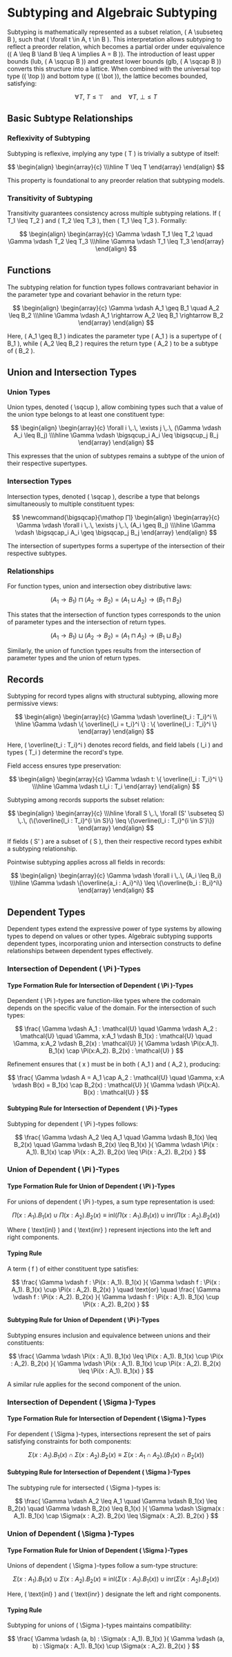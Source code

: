 
# Subtyping and Algebraic Subtyping

Subtyping is mathematically represented as a subset relation, \( A \subseteq B \), such that \( \forall t \in A, t \in B \). This interpretation allows subtyping to reflect a preorder relation, which becomes a partial order under equivalence (\( A \leq B \land B \leq A \implies A = B \)). The introduction of least upper bounds (lub, \( A \sqcup B \)) and greatest lower bounds (glb, \( A \sqcap B \)) converts this structure into a lattice. When combined with the universal top type (\( \top \)) and bottom type (\( \bot \)), the lattice becomes bounded, satisfying:

$$
\forall T, \ T \leq \top \quad \text{and} \quad  \forall T, \ \bot \leq T
$$

## Basic Subtype Relationships

### Reflexivity of Subtyping
Subtyping is reflexive, implying any type \( T \) is trivially a subtype of itself:

$$
\begin{align}
\begin{array}{c}
\\\hline
T \leq T
\end{array}
\end{align}
$$

This property is foundational to any preorder relation that subtyping models.

### Transitivity of Subtyping
Transitivity guarantees consistency across multiple subtyping relations. If \( T_1 \leq T_2 \) and \( T_2 \leq T_3 \), then \( T_1 \leq T_3 \). Formally:

$$
\begin{align}
\begin{array}{c}
\Gamma \vdash T_1 \leq T_2 \quad \Gamma \vdash T_2 \leq T_3
\\\hline
\Gamma \vdash T_1 \leq T_3
\end{array}
\end{align}
$$

## Functions
The subtyping relation for function types follows contravariant behavior in the parameter type and covariant behavior in the return type:

$$
\begin{align}
\begin{array}{c}
\Gamma \vdash A_1 \geq B_1 \quad A_2 \leq B_2
\\\hline
\Gamma \vdash A_1 \rightarrow A_2 \leq B_1 \rightarrow B_2
\end{array}
\end{align}
$$

Here, \( A_1 \geq B_1 \) indicates the parameter type \( A_1 \) is a supertype of \( B_1 \), while \( A_2 \leq B_2 \) requires the return type \( A_2 \) to be a subtype of \( B_2 \).

## Union and Intersection Types

### Union Types
Union types, denoted \( \sqcup \), allow combining types such that a value of the union type belongs to at least one constituent type:

$$
\begin{align}
\begin{array}{c}
\forall i \,.\, \exists j \,.\, (\Gamma \vdash A_i \leq B_j)
\\\hline
\Gamma \vdash \bigsqcup_i A_i \leq \bigsqcup_j B_j
\end{array}
\end{align}
$$

This expresses that the union of subtypes remains a subtype of the union of their respective supertypes.

### Intersection Types
Intersection types, denoted \( \sqcap \), describe a type that belongs simultaneously to multiple constituent types:

$$
\newcommand{\bigsqcap}{\mathop ⨅}
\begin{align}
\begin{array}{c}
\Gamma \vdash \forall i \,.\, \exists j \,.\, (A_i \geq B_j)
\\\hline
\Gamma \vdash \bigsqcap_i A_i \geq \bigsqcap_j B_j
\end{array}
\end{align}
$$

The intersection of supertypes forms a supertype of the intersection of their respective subtypes.

### Relationships
For function types, union and intersection obey distributive laws:

$$
(A_1 \to B_1) \sqcap (A_2 \to B_2) = (A_1 \sqcup A_2) \to (B_1 \sqcap B_2)
$$

This states that the intersection of function types corresponds to the union of parameter types and the intersection of return types.

$$
(A_1 \to B_1) \sqcup (A_2 \to B_2) = (A_1 \sqcap A_2) \to (B_1 \sqcup B_2)
$$

Similarly, the union of function types results from the intersection of parameter types and the union of return types.

## Records
Subtyping for record types aligns with structural subtyping, allowing more permissive views:

$$
\begin{align}
\begin{array}{c}
\Gamma \vdash \overline{t_i : T_i}^i
\\ \hline
\Gamma \vdash \{ \overline{l_i = t_i}^i \} : \{ \overline{l_i : T_i}^i \}
\end{array}
\end{align}
$$

Here, \( \overline{t_i : T_i}^i \) denotes record fields, and field labels \( l_i \) and types \( T_i \) determine the record's type.

Field access ensures type preservation:

$$
\begin{align}
\begin{array}{c}
\Gamma \vdash t: \{ \overline{l_i : T_i}^i \}
\\\hline
\Gamma \vdash t.l_i : T_i
\end{array}
\end{align}
$$

Subtyping among records supports the subset relation:

$$
\begin{align}
\begin{array}{c}
\\\hline
\forall S \,.\, \forall (S' \subseteq S) \,.\, (\{\overline{l_i : T_i}^{i \in S}\} \leq  \{\overline{l_i : T_i}^{i \in S'}\})
\end{array}
\end{align}
$$

If fields \( S' \) are a subset of \( S \), then their respective record types exhibit a subtyping relationship.

Pointwise subtyping applies across all fields in records:

$$
\begin{align}
\begin{array}{c}
\Gamma \vdash \forall i \,.\, (A_i \leq B_i)
\\\hline
\Gamma \vdash \{\overline{a_i : A_i}^i\} \leq \{\overline{b_i : B_i}^i\}
\end{array}
\end{align}
$$















## Dependent Types

Dependent types extend the expressive power of type systems by allowing types to depend on values or other types. Algebraic subtyping supports dependent types, incorporating union and intersection constructs to define relationships between dependent types effectively.

### Intersection of Dependent \( \Pi \)-Types

#### Type Formation Rule for Intersection of Dependent \( \Pi \)-Types

Dependent \( \Pi \)-types are function-like types where the codomain depends on the specific value of the domain. For the intersection of such types:

$$
\frac{
\Gamma \vdash A_1 : \mathcal{U} \quad \Gamma \vdash A_2 : \mathcal{U} \quad \Gamma, x:A_1 \vdash B_1(x) : \mathcal{U} \quad \Gamma, x:A_2 \vdash B_2(x) : \mathcal{U}
}{
\Gamma \vdash \Pi(x:A_1). B_1(x) \cap \Pi(x:A_2). B_2(x) : \mathcal{U}
}
$$

Refinement ensures that \( x \) must be in both \( A_1 \) and \( A_2 \), producing:

$$
\frac{
\Gamma \vdash A = A_1 \cap A_2 : \mathcal{U} \quad \Gamma, x:A \vdash B(x) = B_1(x) \cap B_2(x) : \mathcal{U}
}{
\Gamma \vdash \Pi(x:A). B(x) : \mathcal{U}
}
$$

#### Subtyping Rule for Intersection of Dependent \( \Pi \)-Types

Subtyping for dependent \( \Pi \)-types follows:

$$
\frac{
\Gamma \vdash A_2 \leq A_1 \quad \Gamma \vdash B_1(x) \leq B_2(x) \quad \Gamma \vdash B_2(x) \leq B_1(x)
}{
\Gamma \vdash \Pi(x : A_1). B_1(x) \cap \Pi(x : A_2). B_2(x) \leq \Pi(x : A_2). B_2(x)
}
$$

### Union of Dependent \( \Pi \)-Types

#### Type Formation Rule for Union of Dependent \( \Pi \)-Types

For unions of dependent \( \Pi \)-types, a sum type representation is used:

$$
\Pi(x : A_1). B_1(x) \cup \Pi(x : A_2). B_2(x) \equiv \text{inl}(\Pi(x : A_1). B_1(x)) \cup \text{inr}(\Pi(x : A_2). B_2(x))
$$

Where \( \text{inl} \) and \( \text{inr} \) represent injections into the left and right components.

#### Typing Rule

A term \( f \) of either constituent type satisfies:

$$
\frac{
\Gamma \vdash f : \Pi(x : A_1). B_1(x)
}{
\Gamma \vdash f : \Pi(x : A_1). B_1(x) \cup \Pi(x : A_2). B_2(x)
}
\quad \text{or} \quad
\frac{
\Gamma \vdash f : \Pi(x : A_2). B_2(x)
}{
\Gamma \vdash f : \Pi(x : A_1). B_1(x) \cup \Pi(x : A_2). B_2(x)
}
$$

#### Subtyping Rule for Union of Dependent \( \Pi \)-Types

Subtyping ensures inclusion and equivalence between unions and their constituents:

$$
\frac{
\Gamma \vdash \Pi(x : A_1). B_1(x) \leq \Pi(x : A_1). B_1(x) \cup \Pi(x : A_2). B_2(x)
}{
\Gamma \vdash \Pi(x : A_1). B_1(x) \cup \Pi(x : A_2). B_2(x) \leq \Pi(x : A_1). B_1(x)
}
$$

A similar rule applies for the second component of the union.

### Intersection of Dependent \( \Sigma \)-Types

#### Type Formation Rule for Intersection of Dependent \( \Sigma \)-Types

For dependent \( \Sigma \)-types, intersections represent the set of pairs satisfying constraints for both components:

$$
\Sigma(x : A_1). B_1(x) \cap \Sigma(x : A_2). B_2(x) \equiv \Sigma(x : A_1 \cap A_2). (B_1(x) \cap B_2(x))
$$

#### Subtyping Rule for Intersection of Dependent \( \Sigma \)-Types

The subtyping rule for intersected \( \Sigma \)-types is:

$$
\frac{
\Gamma \vdash A_2 \leq A_1 \quad \Gamma \vdash B_1(x) \leq B_2(x) \quad \Gamma \vdash B_2(x) \leq B_1(x)
}{
\Gamma \vdash \Sigma(x : A_1). B_1(x) \cap \Sigma(x : A_2). B_2(x) \leq \Sigma(x : A_2). B_2(x)
}
$$

### Union of Dependent \( \Sigma \)-Types

#### Type Formation Rule for Union of Dependent \( \Sigma \)-Types

Unions of dependent \( \Sigma \)-types follow a sum-type structure:

$$
\Sigma(x : A_1). B_1(x) \cup \Sigma(x : A_2). B_2(x) \equiv \text{inl}(\Sigma(x : A_1). B_1(x)) \cup \text{inr}(\Sigma(x : A_2). B_2(x))
$$

Here, \( \text{inl} \) and \( \text{inr} \) designate the left and right components.

#### Typing Rule

Subtyping for unions of \( \Sigma \)-types maintains compatibility:

$$
\frac{
\Gamma \vdash (a, b) : \Sigma(x : A_1). B_1(x)
}{
\Gamma \vdash (a, b) : \Sigma(x : A_1). B_1(x) \cup \Sigma(x : A_2). B_2(x)
}
$$
